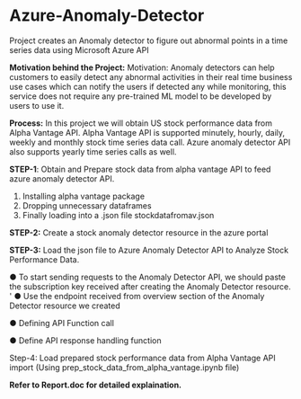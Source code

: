 # Azure-Anomaly-Detector
Project creates an Anomaly detector to figure out abnormal points in a time series data using Microsoft Azure API

**Motivation behind the Project:** Motivation: Anomaly detectors can help customers to easily detect any abnormal activities in their real time business use cases which can notify the users if detected any while monitoring, this service does not require any pre-trained ML model to be developed by users to use it. 

**Process:**
In this project we will obtain US stock performance data from Alpha Vantage 
API. Alpha Vantage API is supported minutely, hourly, daily, weekly and monthly stock time series data call. Azure anomaly detector API also supports yearly time series calls as well.  
 
**STEP-1**: Obtain and Prepare stock data from alpha vantage API to feed azure anomaly detector API. 
1.	Installing alpha vantage package 
2.	Dropping unnecessary dataframes  
3.	Finally loading into a .json file stockdatafromav.json
   
**STEP-2:** Create a stock anomaly detector resource in the azure portal  

**STEP-3:** Load the json file to Azure Anomaly Detector API to Analyze Stock Performance Data. 
 
●	To start sending requests to the Anomaly Detector API, we should paste the subscription key received after creating the Anomaly Detector resource.  ' 
●	Use the endpoint received from overview section of the Anomaly Detector resource we created 

●	Defining API Function call 

●	Define API response handling function 

Step-4: Load prepared stock performance data from Alpha Vantage API import (Using prep_stock_data_from_alpha_vantage.ipynb file)

**Refer to Report.doc for detailed explaination.**

